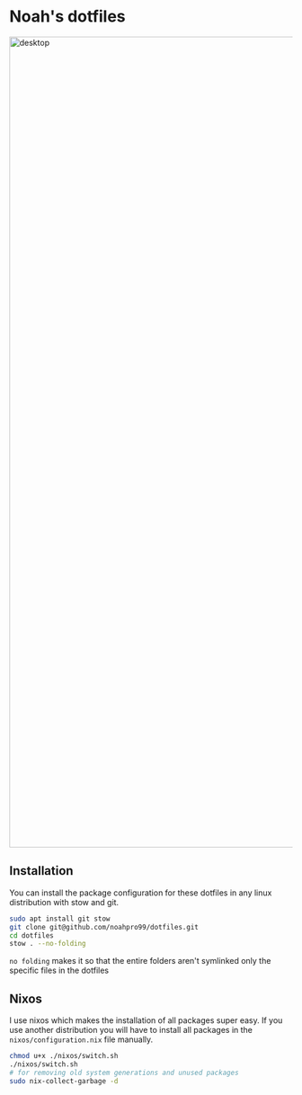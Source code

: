 # Noah's dotfiles

<img width="2561" height="1443" alt="desktop" src="https://github.com/user-attachments/assets/2412edc3-df57-4efd-b11d-3500c75f7dac" />

## Installation

You can install the package configuration for these dotfiles in any linux distribution with stow and git.

```bash
sudo apt install git stow
git clone git@github.com/noahpro99/dotfiles.git
cd dotfiles
stow . --no-folding
```

`no folding` makes it so that the entire folders aren't symlinked only the specific files in the dotfiles

## Nixos

I use nixos which makes the installation of all packages super easy. If you use another distribution you will have to install all packages in the `nixos/configuration.nix` file manually.

```bash
chmod u+x ./nixos/switch.sh
./nixos/switch.sh
# for removing old system generations and unused packages
sudo nix-collect-garbage -d
```
